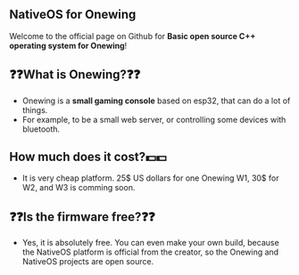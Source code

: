 ## NativeOS for Onewing
Welcome to the official page on Github for **Basic open source C++ operating system for Onewing**!

## ❓❓What is Onewing?❓❓
- Onewing is a **small gaming console** based on esp32, that can do a lot of things.
- For example, to be a small web server, or controlling some devices with bluetooth.
## How much does it cost?💵💵
- It is very cheap platform. 25$ US dollars for one Onewing W1, 30$ for W2, and W3 is comming soon.
## ❓❓Is the firmware free?❓❓
- Yes, it is absolutely free. You can even make your own build, because the NativeOS platform is official from the creator, so the Onewing and NativeOS projects are open source.

